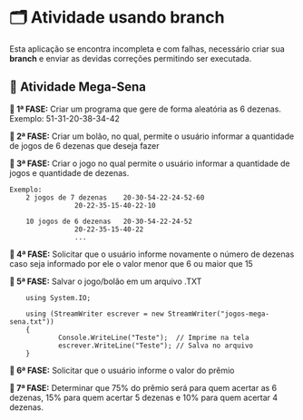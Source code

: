 # 🗂️ Atividade usando branch

Esta aplicação se encontra incompleta e com falhas, necessário criar sua **branch** e enviar as devidas correções permitindo ser executada.

## 🎰 Atividade Mega-Sena

**🎲 1ª FASE:** Criar um programa que gere de forma aleatória as 6 dezenas. 
Exemplo: 51-31-20-38-34-42

**🎲 2ª FASE:** Criar um bolão, no qual, permite o usuário informar a quantidade de jogos de 6 dezenas que deseja fazer 

**🎲 3ª FASE:** Criar o jogo no qual permite o usuário informar a quantidade de jogos e quantidade de dezenas.

```
Exemplo:
	2 jogos de 7 dezenas 	20-30-54-22-24-52-60
				20-22-35-15-40-22-10

	10 jogos de 6 dezenas	20-30-54-22-24-52
				20-22-35-15-40-22
				...
```

**🎲 4ª FASE:** Solicitar que o usuário informe novamente o número de dezenas caso seja informado por ele o valor menor que 6 ou maior que 15

**🎲 5ª FASE:** Salvar o jogo/bolão em um arquivo .TXT
```
	using System.IO;

	using (StreamWriter escrever = new StreamWriter("jogos-mega-sena.txt"))
	{
    		Console.WriteLine("Teste");  // Imprime na tela
    		escrever.WriteLine("Teste"); // Salva no arquivo
	}
```

**🎲 6ª FASE:** Solicitar que o usuário informe o valor do prêmio

**🎲 7ª FASE:** Determinar que 75% do prêmio será para quem acertar as 6 dezenas, 15% para quem acertar 5 dezenas e 10% para quem acertar 4 dezenas.

<!--**8ª FASE:** Permitir que o sistema realize o sorteio de 6 dezenas aleatórias e dizer se deu ganhador: Mega-Sena, Quina e Quadra.-->
